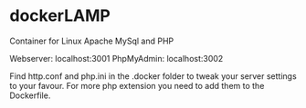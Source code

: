 # dockerLAMP
Container for Linux Apache MySql and PHP

Webserver: localhost:3001
PhpMyAdmin: localhost:3002

Find http.conf and php.ini in the .docker folder to tweak your server settings to your favour.
For more php extension you need to add them to the Dockerfile.
